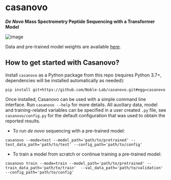 # casanovo
**_De Novo_ Mass Spectrometry Peptide Sequencing with a Transformer Model**

![image](https://user-images.githubusercontent.com/32707537/152622912-ca87da20-a64c-4e3f-9ca1-721c6b0d9c64.png)

Data and pre-trained model weights are available [here](https://zenodo.org/record/5976003).

## How to get started with Casanovo?

Install `casanovo` as a Python package from this repo (requires Python 3.7+, dependencies will be installed automatically as needed):
```
pip install git+https://github.com/Noble-Lab/casanovo.git#egg=casanovo
```

Once installed, Casanovo can be used with a simple command line interface. Run `casanovo --help` for more details. All auxiliary data, model and training-related variables can be specified in a user created `.py` file, see `casanovo/config.py` for the default configuration that was used to obtain the reported results.
- To run _de novo_ sequencing with a pre-trained model:
```
casanovo --mode=test --model_path='path/to/pretrained' --test_data_path='path/to/test' --config_path='path/to/config'
```

- To train a model from scratch or continue training a pre-trained model:
```
casanovo train --mode=train --model_path='path/to/pretrained' --train_data_path='path/to/train'  --val_data_path='path/to/validation' --config_path='path/to/config'
```


